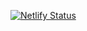 [![Netlify Status](https://api.netlify.com/api/v1/badges/2185b9f3-ea08-429f-a492-0a870c4c0038/deploy-status)](https://app.netlify.com/sites/bernardoschmitz/deploys)
